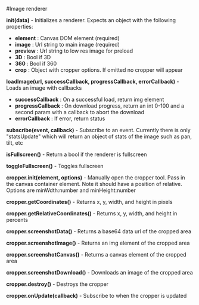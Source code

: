 #Image renderer

**init(data)** - Initializes a renderer. Expects an object with the following properties:
  * **element** : Canvas DOM element (required)
  * **image** : Url string to main image (required)
  * **preview** : Url string to low res image for preload
  * **3D** : Bool if 3D
  * **360** : Bool if 360
  * **crop** : Object with cropper options. If omitted no cropper will appear

**loadImage(url, successCallback, progressCallback, errorCallback)** - Loads an image with callbacks
  * **successCallback** : On a successful load, return img element
  * **progressCallback** : On download progress, return an int 0-100 and a second param with a callback to abort the download
  * **errorCallback** : If error, return status

**subscribe(event, callback)** - Subscribe to an event. Currently there is only "statsUpdate" which will return an object of stats of the image such as pan, tilt, etc

**isFullscreen()** - Return a bool if the renderer is fullscreen

**toggleFullscreen()** - Toggles fullscreen

**cropper.init(element, options)** - Manually open the cropper tool. Pass in the canvas container element. Note it should have a position of relative. Options are minWdth:number and minHeight:number

**cropper.getCoordinates()** - Returns x, y, width, and height in pixels

**cropper.getRelativeCoordinates()** - Returns x, y, width, and height in percents

**cropper.screenshotData()** - Returns a base64 data url of the cropped area

**cropper.screenshotImage()** - Returns an img element of the cropped area

**cropper.screenshotCanvas()** - Returns a canvas element of the cropped area

**cropper.screenshotDownload()** - Downloads an image of the cropped area

**cropper.destroy()** - Destroys the cropper

**cropper.onUpdate(callback)** - Subscribe to when the cropper is updated
